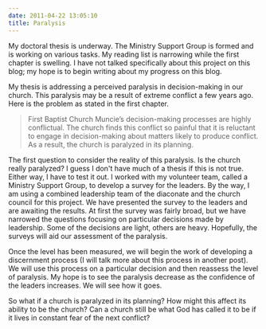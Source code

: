 ```yaml
---
date: 2011-04-22 13:05:10
title: Paralysis
---
```


My doctoral thesis is underway. The Ministry Support Group is formed and is working on various tasks. My reading list is narrowing while the first chapter is swelling. I have not talked specifically about this project on this blog; my hope is to begin writing about my progress on this blog.

My thesis is addressing a perceived paralysis in decision-making in our church. This paralysis may be a result of extreme conflict a few years ago. Here is the problem as stated in the first chapter.

>First Baptist Church Muncie’s decision-making processes are highly conflictual. The church finds this conflict so painful that it is reluctant to engage in decision-making about matters likely to produce conflict. As a result, the church is paralyzed in its planning.

The first question to consider the reality of this paralysis. Is the church really paralyzed? I guess I don't have much of a thesis if this is not true. Either way, I have to test it out. I worked with my volunteer team, called a Ministry Support Group, to develop a survey for the leaders. By the way, I am using a combined leadership team of the diaconate and the church council for this project. We have presented the survey to the leaders and are awaiting the results. At first the survey was fairly broad, but we have narrowed the questions focusing on particular decisions made by leadership. Some of the decisions are light, others are heavy. Hopefully, the surveys will aid our assessment of the paralysis. 

Once the level has been measured, we will begin the work of developing a discernment process (I will talk more about this process in another post). We will use this process on a particular decision and then reassess the level of paralysis. My hope is to see the paralysis decrease as the confidence of the leaders increases. We will see how it goes. 

So what if a church is paralyzed in its planning? How might this affect its ability to be the church? Can a church still be what God has called it to be if it lives in constant fear of the next conflict?
